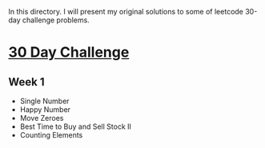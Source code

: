In this directory. I will present my original solutions to some of leetcode 30-day challenge problems.

# [30 Day Challenge](https://leetcode.com/explore/other/card/30-day-leetcoding-challenge)
## Week 1

* Single Number  
* Happy Number  
* Move Zeroes  
* Best Time to Buy and Sell Stock II  
* Counting Elements
